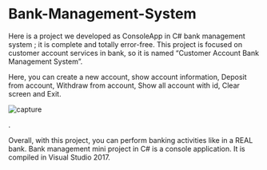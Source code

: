 # Bank-Management-System

Here is a project we developed as ConsoleApp in C# bank management system ; it is complete and totally error-free. This project is focused on customer account services in bank, so it is named “Customer Account Bank Management System”. 

Here, you can create a new account, show account information, Deposit from account, Withdraw from account, Show all account with id, Clear screen and Exit.

![capture](https://user-images.githubusercontent.com/37344605/52917770-85976000-3319-11e9-9e26-d491b04f9197.PNG)


.

Overall, with this project, you can perform banking activities like in a REAL bank. Bank management mini project in C# is a console application. It is compiled in Visual Studio 2017.

